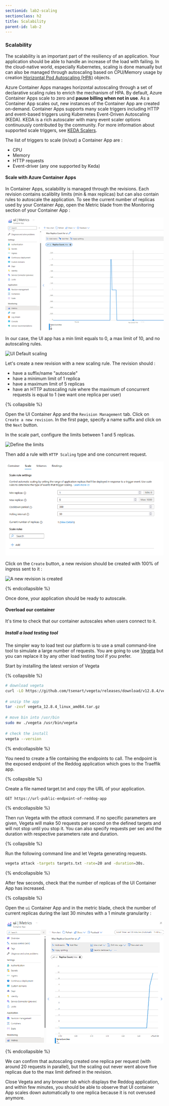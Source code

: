 ```yaml
---
sectionid: lab2-scaling
sectionclass: h2
title: Scalability
parent-id: lab-2
---
```


### Scalability

The scalability is an important part of the resiliency of an application. Your application should be able to handle an increase of the load with failing. In the cloud-native world, especially Kubernetes, scaling is done manually but can also be managed through autoscaling based on CPU/Memory usage by creation [Horizontal Pod Autoscaling (HPA)](https://kubernetes.io/docs/tasks/run-application/horizontal-pod-autoscale/) objects.

Azure Container Apps manages horizontal autoscaling through a set of declarative scaling rules to enrich the mechanism of HPA. By default, Azure Container Apps scale to zero and **pause billing when not in use**. As a Container App scales out, new instances of the Container App are created on-demand. Container Apps supports many scale triggers including HTTP and event-based triggers using Kubernetes Event-Driven Autoscaling (KEDA). KEDA is a rich autoscaler with many event scaler options continuously contributed by the community. For more information about supported scale triggers, see [KEDA Scalers](https://keda.sh/docs/scalers/).

The list of triggers to scale (in/out) a Container App are :

- CPU
- Memory
- HTTP requests
- Event-driver (any one supported by Keda)

#### Scale with Azure Container Apps

In Container Apps, scalability is managed through the revisions. Each revision contains scaliblity limits (min & max replicas) but can also contain rules to autoscale the application. To see the current number of replicas used by your Container App, open the Metric blade from the Monitoring section of your Container App :

![Current scaling](/media/lab2/scale/current-scale.png)

In our case, the UI app has a min limit equals to 0, a max limit of 10, and no autoscaling rules.

![UI Default scaling](/media/lab2/scale/ui-default-scaling.png)

Let's create a new revision with a new scaling rule. The revision should :

- have a suffix/name "autoscale"
- have a minimum limit of 1 replica
- have a maximum limit of 5 replicas
- have an HTTP autoscaling rule where the maximum of concurrent requests is equal to 1 (we want one replica per user)

{% collapsible %}

Open the UI Container App and the `Revision Management` tab. Click on `Create a new revision`. In the first page, specify a name suffix and click on the `Next` button.

In the scale part, configure the limits between 1 and 5 replicas.

![Define the limits](/media/lab2/scale/minmax.png)

Then add a rule with `HTTP Scaling` type and one concurrent request.

![Create a scaling rule](/media/lab2/scale/http-rule.png)

Click on the `Create` button, a new revision should be created with 100% of ingress sent to it :

![A new revision is created](/media/lab2/scale/ui-new-revision.png)

{% endcollapsible %}

Once done, your application should be ready to autoscale.

#### Overload our container

It's time to check that our container autoscales when users connect to it.

##### Install a load testing tool

The simpler way to load test our platform is to use a small command-line tool to simulate a large number of requests. You are going to use [Vegeta](https://github.com/tsenart/vegeta) but you can replace it by any other load testing tool if you prefer.

Start by installing the latest version of Vegeta

{% collapsible %}

``` bash
# download vegeta
curl -LO https://github.com/tsenart/vegeta/releases/download/v12.8.4/vegeta_12.8.4_linux_amd64.tar.gz

# unzip the app
tar -zxvf vegeta_12.8.4_linux_amd64.tar.gz

# move bin into /usr/bin
sudo mv ./vegeta /usr/bin/vegeta

# check the install
vegeta --version

```

{% endcollapsible %}

You need to create a file containing the endpoints to call. The endpoint is the exposed endpoint of the Reddog application which goes to the Traeffik app.

{% collapsible %}

Create a file named target.txt and copy the URL of your application.

``` txt
GET https://url-public-endpoint-of-reddog-app
```

{% endcollapsible %}

Then run Vegeta with the *attack* command. If no specific parameters are given, Vegeta will make 50 requests per second on the defined targets and will not stop until you stop it. You can also specify requests per sec and the duration with respective parameters rate and duration.

{% collapsible %}

Run the following command line and let Vegeta generating requests.

``` bash
vegeta attack -targets targets.txt -rate=20 and -duration=30s.
```

{% endcollapsible %}

After few seconds, check that the number of replicas of the UI Container App has increased.

{% collapsible %}

Open the `ui` Container App and in the metric blade, check the number of current replicas during the last 30 minutes with a 1 minute granularity :

![Post load testing](/media/lab2/scale/after-load-testing.png)

{% endcollapsible %}

We can confirm that autoscaling created one replica per request (with around 20 requests in parallel), but the scaling out never went above five replicas due to the max limit defined in the revision.

Close Vegeta and any browser tab which displays the Reddog application, and within few minutes, you should be able to observe that UI container App scales down automatically to one replica because it is not overused anymore.
